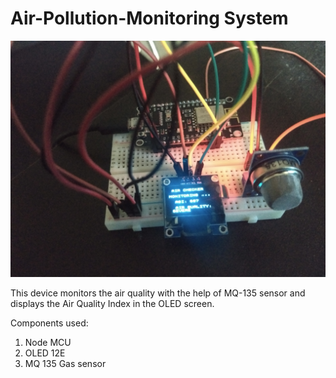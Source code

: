 # Air-Pollution-Monitoring System


![In a single picture](https://raw.githubusercontent.com/bhupendra1011/Air-Pollution-Monitor/master/air-pollution.jpg)

This device monitors the air quality with the help of MQ-135 sensor and displays the Air Quality Index in the OLED screen.

Components used:
1) Node MCU
2) OLED 12E
3) MQ 135 Gas sensor

